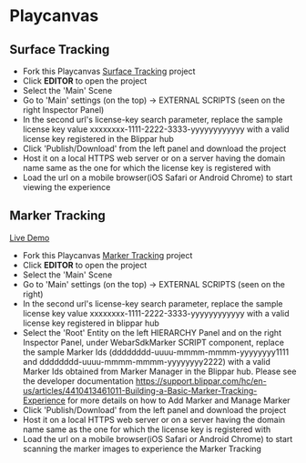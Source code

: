 # Playcanvas

## Surface Tracking

- Fork this Playcanvas [Surface Tracking](https://playcanvas.com/project/859355/overview/surface-tracking) project
- Click **EDITOR** to open the project
- Select the 'Main' Scene
- Go to 'Main' settings (on the top) -> EXTERNAL SCRIPTS (seen on the right Inspector Panel)
- In the second url's license-key search parameter, replace the sample license key value xxxxxxxx-1111-2222-3333-yyyyyyyyyyyy with a valid license key registered in the Blippar hub
- Click 'Publish/Download' from the left panel and download the project
- Host it on a local HTTPS web server or on a server having the domain name same as the one for which the license key is registered with
- Load the url on a mobile browser(iOS Safari or Android Chrome) to start viewing the experience

## Marker Tracking

[Live Demo](https://webar-sdk.blippar.com/webar-sdk-example/v1.1.0-beta/playcanvas/Marker%20Tracking/index.html)

- Fork this Playcanvas [Marker Tracking](https://playcanvas.com/project/859368/overview/marker-tracking) project
- Click **EDITOR** to open the project
- Select the 'Main' Scene
- Go to 'Main' settings (on the top) -> EXTERNAL SCRIPTS (seen on the right)
- In the second url's license-key search parameter, replace the sample license key value xxxxxxxx-1111-2222-3333-yyyyyyyyyyyy with a valid license key registered in blippar hub
- Select the 'Root' Entity on the left HIERARCHY Panel and on the right Inspector Panel, under WebarSdkMarker SCRIPT component, replace the sample Marker Ids (dddddddd-uuuu-mmmm-mmmm-yyyyyyyy1111 and dddddddd-uuuu-mmmm-mmmm-yyyyyyyy2222) with a valid Marker Ids obtained from Marker Manager in the Blippar hub. Please see the developer documentation https://support.blippar.com/hc/en-us/articles/4410413461011-Building-a-Basic-Marker-Tracking-Experience for more details on how to Add Marker and Manage Marker
- Click 'Publish/Download' from the left panel and download the project
- Host it on a local HTTPS web server or on a server having the domain name same as the one for which the license key is registered with
- Load the url on a mobile browser(iOS Safari or Android Chrome) to start scanning the marker images to experience the Marker Tracking
